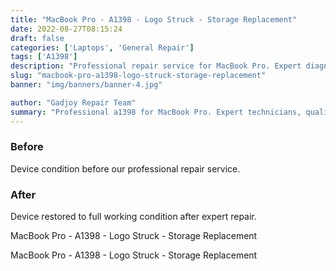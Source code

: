 ```yaml
---
title: "MacBook Pro - A1398 - Logo Struck - Storage Replacement"
date: 2022-08-27T08:15:24
draft: false
categories: ['Laptops', 'General Repair']
tags: ['A1398']
description: "Professional repair service for MacBook Pro. Expert diagnosis and quality repairs in Bangalore."
slug: "macbook-pro-a1398-logo-struck-storage-replacement"
banner: "img/banners/banner-4.jpg"

author: "Gadjoy Repair Team"
summary: "Professional a1398 for MacBook Pro. Expert technicians, quality parts, warranty included."
---
```


### Before

Device condition before our professional repair service.

### After

Device restored to full working condition after expert repair.

MacBook Pro - A1398 - Logo Struck - Storage Replacement

MacBook Pro - A1398 - Logo Struck - Storage Replacement